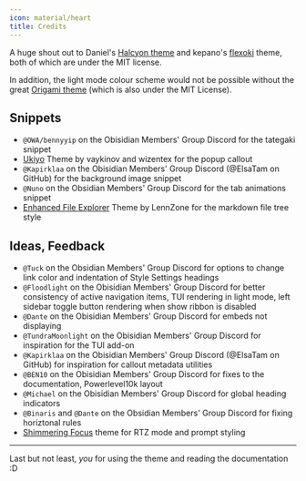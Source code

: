 ```yaml
---
icon: material/heart
title: Credits
---
```


A huge shout out to Daniel's [Halcyon theme](https://github.com/dbarenholz/halcyon-obsidian) and kepano's [flexoki](https://github.com/kepano/flexoki-obsidian) theme, both of which are under the MIT license.

In addition, the light mode colour scheme would not be possible without the great [Origami theme](https://github.com/7368697661/Origami) (which is also under the MIT License).

## Snippets
- `@OWA/bennyyip` on the Obisidian Members' Group Discord for the tategaki snippet
- [Ukiyo](https://github.com/technerium/obsidian-ukiyo) Theme by vaykinov and wizentex for the popup callout
- `@Kapirklaa` on the Obisidian Members' Group Discord (@ElsaTam on GitHub) for the background image snippet
- `@Nuno` on the Obsidian Members' Group Discord for the tab animations snippet
- [Enhanced File Explorer](https://github.com/LennZone/enhanced-file-explorer-tree) Theme by LennZone for the markdown file tree style

## Ideas, Feedback
- `@Tuck` on the Obsidian Members' Group Discord for options to change link color and indentation of Style Settings headings
- `@Floodlight` on the Obisidian Members' Group Discord for better consistency of active navigation items, TUI rendering in light mode, left sidebar toggle button rendering when show ribbon is disabled
- `@Dante` on the Obisidian Members' Group Discord for embeds not displaying
- `@TundraMoonlight` on the Obisidian Members' Group Discord for inspiration for the TUI add-on
- `@Kapirklaa` on the Obisidian Members' Group Discord (@ElsaTam on GitHub) for inspiration for callout metadata utilities
- `@BEN10` on the Obisidian Members' Group Discord for fixes to the documentation, Powerlevel10k layout
- `@Michael` on the Obisidian Members' Group Discord for global heading indicators
- `@Binaris` and `@Dante` on the Obsidian Members' Group Discord for fixing horiztonal rules
- [Shimmering Focus](https://github.com/chrisgrieser/shimmering-focus) theme for RTZ mode and prompt styling

___
Last but not least, *you* for using the theme and reading the documentation :D
